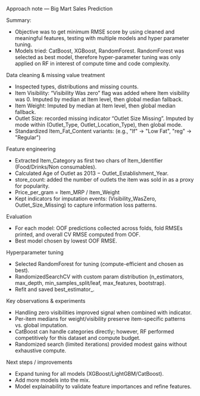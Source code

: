 Approach note — Big Mart Sales Prediction

Summary:
- Objective was to get minimum RMSE score by using cleaned and meaningful features, testing with multiple models and hyper parameter tuning.
- Models tried: CatBoost, XGBoost, RandomForest.
 RandomForest was selected as best model, therefore hyper-parameter tuning was only applied on RF in interest of compute time and code complexity.

Data cleaning & missing value treatment
- Inspected types, distributions and missing counts.
- Item Visibility:  “Visibility Was zero” flag was added where Item visibility was 0. Imputed by median at Item level, then global median fallback.
- Item Weight:  Imputed by median at Item level, then global median fallback.
- Outlet Size: recorded missing indicator “Outlet Size Missing”. Imputed by mode within (Outlet_Type, Outlet_Location_Type), then global mode.
- Standardized Item_Fat_Content variants: (e.g., "lf" → "Low Fat", "reg" → "Regular")

Feature engineering
- Extracted Item_Category as first two chars of Item_Identifier (Food/Drinks/Non consumables).
- Calculated Age of Outlet as 2013 − Outlet_Establishment_Year.
- store_count: added the number of outlets the item was sold in as a proxy for popularity.
- Price_per_gram = Item_MRP / Item_Weight
- Kept indicators for imputation events: (Visibility_WasZero, Outlet_Size_Missing) to capture information loss patterns.

Evaluation
- For each model: OOF predictions collected across folds, fold RMSEs printed, and overall CV RMSE computed from OOF.
- Best model chosen by lowest OOF RMSE.

Hyperparameter tuning
- Selected RandomForest for tuning (compute-efficient and chosen as best).
- RandomizedSearchCV with custom param distribution (n_estimators, max_depth, min_samples_split/leaf, max_features, bootstrap).
- Refit and saved best_estimator_.

Key observations & experiments
- Handling zero visibilities improved signal when combined with indicator.
- Per-item medians for weight/visibility preserve item-specific patterns vs. global imputation.
- CatBoost can handle categories directly; however, RF performed competitively for this dataset and compute budget.
- Randomized search (limited iterations) provided modest gains without exhaustive compute.

Next steps / improvements
- Expand tuning for all models (XGBoost/LightGBM/CatBoost).
- Add more models into the mix.
- Model explainability to validate feature importances and refine features.
